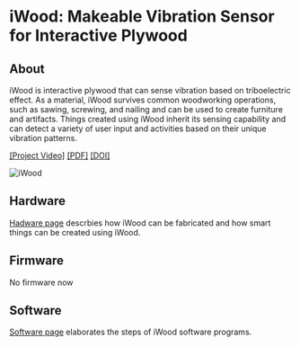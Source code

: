 # iWood: Makeable Vibration Sensor for Interactive Plywood

## About
iWood is interactive plywood that can sense vibration based on triboelectric effect. As a material, iWood survives common woodworking operations, such as sawing, screwing, and nailing and can be used to create furniture and artifacts. Things created using iWood inherit its sensing capability and can detect a variety of user input and activities based on their unique vibration patterns. 

[[Project Video]](https://www.youtube.com/watch?v=MELff8HCPHg) [[PDF]](./assets/iWood.pdf) [[DOI]](/)

![iWood](./assets/teaser.png)

## Hardware
[Hadware page](./Hardware/README.md) descrbies how iWood can be fabricated and how smart things can be created using iWood.

## Firmware
No firmware now

## Software
[Software page](./Software/README.md) elaborates the steps of iWood software programs.

